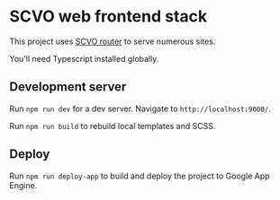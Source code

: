 # SCVO web frontend stack

This project uses [SCVO router](https://github.com/scvodigital/scvo-router) to serve numerous sites.

You'll need Typescript installed globally.

## Development server

Run `npm run dev` for a dev server. Navigate to `http://localhost:9000/`.

Run `npm run build` to rebuild local templates and SCSS.

## Deploy

Run `npm run deploy-app` to build and deploy the project to Google App Engine.